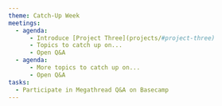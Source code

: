 ```yaml
---
theme: Catch-Up Week
meetings:
  - agenda:
      - Introduce [Project Three](projects/#project-three)
      - Topics to catch up on...
      - Open Q&A
  - agenda:
      - More topics to catch up on...
      - Open Q&A
tasks:
  - Participate in Megathread Q&A on Basecamp
---
```

